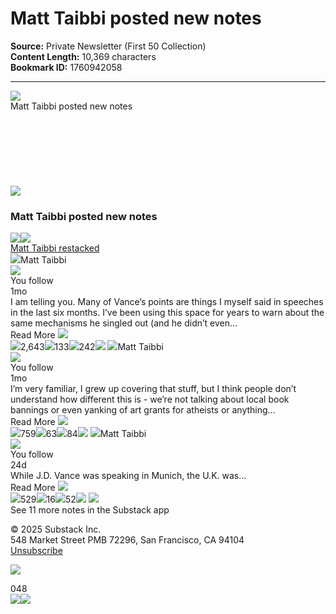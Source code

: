 # Matt Taibbi posted new notes

**Source:** Private Newsletter (First 50 Collection)  
**Content Length:** 10,369 characters  
**Bookmark ID:** 1760942058

---

<div><title>Email from Substack</title><img src="https://eotrx.substackcdn.com/open?token=eyJtIjoiPDIwMjUwMzE2MTQxMTU1LjMuZDhmMWU1MjAyOTRhOTE2OS42NjlmdXJoZkBtZy1kMS5zdWJzdGFjay5jb20-IiwidSI6MzgwNjYyOCwiciI6InN1YnN0YWNrQGtoYW1lbC5jb20iLCJkIjoibWctZDEuc3Vic3RhY2suY29tIiwicCI6bnVsbCwidCI6bnVsbCwiYSI6bnVsbCwicyI6bnVsbCwiYyI6ImZlZWQtZGlnZXN0LWVtYWlsIiwiZiI6dHJ1ZSwicG9zaXRpb24iOiJ0b3AiLCJpYXQiOjE3NDIxMzQzMTUsImV4cCI6MTc0NDcyNjMxNSwiaXNzIjoicHViLTAiLCJzdWIiOiJlbyJ9.H2cu9O9r40C7GFURt-dLVX501_mrenYbWNh8fq3nphY"><div>Matt Taibbi posted new notes</div><div>͏     ­͏     ­͏     ­͏     ­͏     ­͏     ­͏     ­͏     ­͏     ­͏     ­͏     ­͏     ­͏     ­͏     ­͏     ­͏     ­͏     ­͏     ­͏     ­͏     ­͏     ­͏     ­͏     ­͏     ­͏     ­͏     ­͏     ­͏     ­͏     ­͏     ­͏     ­͏     ­͏     ­͏     ­͏     ­͏     ­͏     ­͏     ­͏     ­͏     ­͏     ­͏     ­͏     ­͏     ­͏     ­͏     ­͏     ­͏     ­͏     ­͏     ­͏     ­͏     ­͏     ­͏     ­͏     ­͏     ­͏     ­͏     ­͏     ­͏     ­͏     ­͏     ­͏     ­͏     ­͏     ­͏     ­͏     ­͏     ­͏     ­͏     ­͏     ­͏     ­͏     ­͏     ­͏     ­͏     ­͏     ­͏     ­͏     ­͏     ­͏     ­͏     ­͏     ­͏     ­͏     ­͏     ­͏     ­͏     ­͏     ­͏     ­͏     ­͏     ­͏     ­͏     ­͏     ­͏     ­͏     ­͏     ­͏     ­͏     ­͏     ­͏     ­͏     ­͏     ­͏     ­͏     ­͏     ­͏     ­͏     ­͏     ­͏     ­͏     ­͏     ­͏     ­͏     ­͏     ­͏     ­͏     ­͏     ­͏     ­͏     ­͏     ­͏     ­͏     ­͏     ­͏     ­͏     ­͏     ­͏     ­͏     ­͏     ­͏     ­͏     ­͏     ­͏     ­͏     ­͏     ­͏     ­͏     ­͏     ­͏     ­͏     ­͏     ­͏     ­͏     ­͏     ­͏     ­͏     ­͏     ­͏     ­͏     ­͏     ­͏     ­͏     ­͏     ­͏     ­͏     ­͏     ­͏     ­͏     ­͏     ­͏     ­͏     ­͏     ­͏     ­͏     ­͏     ­͏     ­͏     ­͏     ­͏     ­͏     ­͏     ­͏     ­͏     ­͏     ­͏     ­͏     ­͏     ­͏     ­͏     ­͏     ­͏     ­͏     ­͏     ­͏     ­͏     ­͏     ­͏     ­͏     ­͏     ­͏     ­͏     ­͏     ­͏     ­͏     ­͏     ­͏     ­͏     ­͏     ­</div> <div><div><picture><source><img src="https://substackcdn.com/image/fetch/w_80,h_80,c_fill,f_auto,q_auto:good,fl_progressive:steep,g_auto/https%3A%2F%2Fsubstack.com%2Fimg%2Fsubstack-system-email-align-left.png%3Fv%3D2"></source></picture></div></div><h3>Matt Taibbi posted new notes</h3><a href="https://substack.com/@taibbi/note/c-93919082?utm_source=feed-email-digest"><div><img src="https://substackcdn.com/image/fetch/w_32,c_scale,f_png,q_auto:good,fl_progressive:steep/https%3A%2F%2Fsubstack.com%2Ficon%2FNoteForwardIcon%3Fv%3D4%26height%3D32%26stroke%3D%2523808080%26strokeWidth%3D3"><img src="https://substackcdn.com/image/fetch/f_auto,q_auto:good,fl_progressive:steep/https%3A%2F%2Fsubstack-post-media.s3.amazonaws.com%2Fpublic%2Fimages%2Fb60afa88-bdf9-4916-8f80-e74791478593_2000x2000.jpeg"><div>Matt Taibbi restacked</div></div></a><img src="https://substackcdn.com/image/fetch/f_auto,q_auto:good,fl_progressive:steep/https%3A%2F%2Fsubstack-post-media.s3.amazonaws.com%2Fpublic%2Fimages%2Fb60afa88-bdf9-4916-8f80-e74791478593_2000x2000.jpeg"><span>Matt Taibbi</span><div><img src="https://substackcdn.com/image/fetch/w_32,c_scale,f_png,q_auto:good,fl_progressive:steep/https%3A%2F%2Fsubstack.com%2Ficon%2FUserBadgeIcon%3Fv%3D4%26height%3D32%26fill%3Dvar(--color-accent-fg-purple)%26strokeWidth%3D3.6"></div><div><div>You follow</div></div><span>1mo</span><div>I am telling you. Many of Vance’s points are things I myself said in speeches in the last six months. I’ve been using this space for years to warn about the same mechanisms he singled out (and he didn’t even…</div><div>Read More <img src="https://substackcdn.com/image/fetch/w_32,c_scale,f_png,q_auto:good,fl_progressive:steep/https%3A%2F%2Fsubstack.com%2Ficon%2FLucideChevronsRight%3Fv%3D4%26height%3D32%26stroke%3Drgb(0%252C%2520118%252C%2520255)%26strokeWidth%3D2"></div><img src="https://substackcdn.com/image/fetch/w_28,c_scale,f_png,q_auto:good,fl_progressive:steep/https%3A%2F%2Fsubstack.com%2Ficon%2FLucideHeart%3Fv%3D4%26height%3D28%26fill%3Dnone%26stroke%3D%2523808080%26strokeWidth%3D3"><span>2,643</span><img src="https://substackcdn.com/image/fetch/w_28,c_scale,f_png,q_auto:good,fl_progressive:steep/https%3A%2F%2Fsubstack.com%2Ficon%2FNoteReplyIcon%3Fv%3D4%26height%3D28%26stroke%3D%2523808080%26strokeWidth%3D3"><span>133</span><img src="https://substackcdn.com/image/fetch/w_28,c_scale,f_png,q_auto:good,fl_progressive:steep/https%3A%2F%2Fsubstack.com%2Ficon%2FNoteForwardIcon%3Fv%3D4%26height%3D28%26stroke%3D%2523808080%26strokeWidth%3D3"><span>242</span><img src="https://substackcdn.com/image/fetch/w_28,c_scale,f_png,q_auto:good,fl_progressive:steep/https%3A%2F%2Fsubstack.com%2Ficon%2FLucideShare2%3Fv%3D4%26height%3D28%26stroke%3D%2523808080%26strokeWidth%3D3"><span> </span><img src="https://substackcdn.com/image/fetch/f_auto,q_auto:good,fl_progressive:steep/https%3A%2F%2Fsubstack-post-media.s3.amazonaws.com%2Fpublic%2Fimages%2Fb60afa88-bdf9-4916-8f80-e74791478593_2000x2000.jpeg"><span>Matt Taibbi</span><div><img src="https://substackcdn.com/image/fetch/w_32,c_scale,f_png,q_auto:good,fl_progressive:steep/https%3A%2F%2Fsubstack.com%2Ficon%2FUserBadgeIcon%3Fv%3D4%26height%3D32%26fill%3Dvar(--color-accent-fg-purple)%26strokeWidth%3D3.6"></div><div><div>You follow</div></div><span>1mo</span><div>I’m very familiar, I grew up covering that stuff, but I think people don’t understand how different this is - we’re not talking about local book bannings or even yanking of art grants for atheists or anything…</div><div>Read More <img src="https://substackcdn.com/image/fetch/w_32,c_scale,f_png,q_auto:good,fl_progressive:steep/https%3A%2F%2Fsubstack.com%2Ficon%2FLucideChevronsRight%3Fv%3D4%26height%3D32%26stroke%3Drgb(0%252C%2520118%252C%2520255)%26strokeWidth%3D2"></div><img src="https://substackcdn.com/image/fetch/w_28,c_scale,f_png,q_auto:good,fl_progressive:steep/https%3A%2F%2Fsubstack.com%2Ficon%2FLucideHeart%3Fv%3D4%26height%3D28%26fill%3Dnone%26stroke%3D%2523808080%26strokeWidth%3D3"><span>759</span><img src="https://substackcdn.com/image/fetch/w_28,c_scale,f_png,q_auto:good,fl_progressive:steep/https%3A%2F%2Fsubstack.com%2Ficon%2FNoteReplyIcon%3Fv%3D4%26height%3D28%26stroke%3D%2523808080%26strokeWidth%3D3"><span>63</span><img src="https://substackcdn.com/image/fetch/w_28,c_scale,f_png,q_auto:good,fl_progressive:steep/https%3A%2F%2Fsubstack.com%2Ficon%2FNoteForwardIcon%3Fv%3D4%26height%3D28%26stroke%3D%2523808080%26strokeWidth%3D3"><span>84</span><img src="https://substackcdn.com/image/fetch/w_28,c_scale,f_png,q_auto:good,fl_progressive:steep/https%3A%2F%2Fsubstack.com%2Ficon%2FLucideShare2%3Fv%3D4%26height%3D28%26stroke%3D%2523808080%26strokeWidth%3D3"><span> </span><img src="https://substackcdn.com/image/fetch/f_auto,q_auto:good,fl_progressive:steep/https%3A%2F%2Fsubstack-post-media.s3.amazonaws.com%2Fpublic%2Fimages%2Fb60afa88-bdf9-4916-8f80-e74791478593_2000x2000.jpeg"><span>Matt Taibbi</span><div><img src="https://substackcdn.com/image/fetch/w_32,c_scale,f_png,q_auto:good,fl_progressive:steep/https%3A%2F%2Fsubstack.com%2Ficon%2FUserBadgeIcon%3Fv%3D4%26height%3D32%26fill%3Dvar(--color-accent-fg-purple)%26strokeWidth%3D3.6"></div><div><div>You follow</div></div><span>24d</span><div>While J.D. Vance was speaking in Munich, the U.K. was…</div><div>Read More <img src="https://substackcdn.com/image/fetch/w_32,c_scale,f_png,q_auto:good,fl_progressive:steep/https%3A%2F%2Fsubstack.com%2Ficon%2FLucideChevronsRight%3Fv%3D4%26height%3D32%26stroke%3Drgb(0%252C%2520118%252C%2520255)%26strokeWidth%3D2"></div><img src="https://substackcdn.com/image/fetch/w_28,c_scale,f_png,q_auto:good,fl_progressive:steep/https%3A%2F%2Fsubstack.com%2Ficon%2FLucideHeart%3Fv%3D4%26height%3D28%26fill%3Dnone%26stroke%3D%2523808080%26strokeWidth%3D3"><span>529</span><img src="https://substackcdn.com/image/fetch/w_28,c_scale,f_png,q_auto:good,fl_progressive:steep/https%3A%2F%2Fsubstack.com%2Ficon%2FNoteReplyIcon%3Fv%3D4%26height%3D28%26stroke%3D%2523808080%26strokeWidth%3D3"><span>16</span><img src="https://substackcdn.com/image/fetch/w_28,c_scale,f_png,q_auto:good,fl_progressive:steep/https%3A%2F%2Fsubstack.com%2Ficon%2FNoteForwardIcon%3Fv%3D4%26height%3D28%26stroke%3D%2523808080%26strokeWidth%3D3"><span>52</span><img src="https://substackcdn.com/image/fetch/w_28,c_scale,f_png,q_auto:good,fl_progressive:steep/https%3A%2F%2Fsubstack.com%2Ficon%2FLucideShare2%3Fv%3D4%26height%3D28%26stroke%3D%2523808080%26strokeWidth%3D3"><span> </span><img src="https://substackcdn.com/image/fetch/f_auto,q_auto:good,fl_progressive:steep/https%3A%2F%2Fsubstack-post-media.s3.amazonaws.com%2Fpublic%2Fimages%2Fb60afa88-bdf9-4916-8f80-e74791478593_2000x2000.jpeg"><div>See 11 more notes in the Substack app</div><div><div><p>© 2025 <span>Substack Inc.</span><br>548 Market Street PMB 72296, San Francisco, CA 94104 <br><a href="https://substack.com/api/v1/email/notification/unsubscribe?token=eyJ1c2VyX2lkIjozODA2NjI4LCJ0b3BpYyI6InJlYWRlcl9wdWJsaWNhdGlvbl9yZWNvbW1lbmRhdGlvbiIsImlhdCI6MTc0MjEzNDMxNSwiZXhwIjoxNzczNjcwMzE1LCJpc3MiOiJwdWItMCIsInN1YiI6Im5vdGlmaWNhdGlvbi11bnN1YnNjcmliZSJ9.ZnKfs-CUMDwBnZwcQ7Vvtt_rvgadCQtcNuoeSlDd20E"><span>Unsubscribe</span></a></p></div><p><a href="https://substack.com/signup?utm_source=substack&amp;utm_medium=email&amp;utm_content=footer&amp;utm_campaign=autofilled-footer&amp;freeSignupEmail=substack@khamel.com&amp;r=29l7o"><img src="https://substackcdn.com/image/fetch/w_405%2Cc_limit%2Cf_auto%2Cq_auto:good%2Cfl_progressive:steep/https%3A%2F%2Fsubstack.com%2Fimg%2Femail%2Fpublish-button%403x.png"></a></p></div><div>048</div> <img src="https://eotrx.substackcdn.com/open?token=eyJtIjoiPDIwMjUwMzE2MTQxMTU1LjMuZDhmMWU1MjAyOTRhOTE2OS42NjlmdXJoZkBtZy1kMS5zdWJzdGFjay5jb20-IiwidSI6MzgwNjYyOCwiciI6InN1YnN0YWNrQGtoYW1lbC5jb20iLCJkIjoibWctZDEuc3Vic3RhY2suY29tIiwicCI6bnVsbCwidCI6bnVsbCwiYSI6bnVsbCwicyI6bnVsbCwiYyI6ImZlZWQtZGlnZXN0LWVtYWlsIiwiZiI6dHJ1ZSwicG9zaXRpb24iOiJib3R0b20iLCJpYXQiOjE3NDIxMzQzMTUsImV4cCI6MTc0NDcyNjMxNSwiaXNzIjoicHViLTAiLCJzdWIiOiJlbyJ9.C6KpDehhzcJcFbTN3AE2dM_3cFHPgJxrM_LeCsuclbQ"><img src="https://email.mg-d1.substack.com/o/eJxskEuKwzAQRE8T7WL0s2wvdBbRUrcckcgK-ozJ7QcMYTazrHrwKCpAp73Uj41EeMe0U-t3ypBeDK3aPF-DYWTFoqVQWgnDLuh2OqhCJ3TQ_-i8LSt72CWAUhq9AcJoDHqlZwUBQKJeglxZspLLmSthhBZinic14RoFzZLLTcMmzDYZs8VRH_Gmed7vKKY2fOsQnlMomaXmYqVri-11EDtKTzEF6Kkcrn_eZCsBUnXv4V_fvlIoOdOBV2TVfp03zZ8PyPS65G14LBnSYc_zZP2fb0aj6hJatXJj5Mp-rPwNAAD__9HmbUA"></div>
